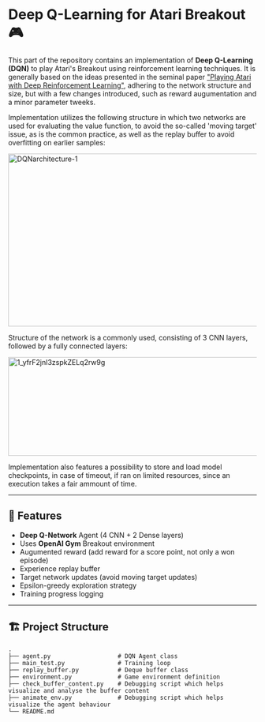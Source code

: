 # Deep Q-Learning for Atari Breakout 🎮

This part of the repository contains an implementation of **Deep Q-Learning (DQN)** to play Atari's Breakout using reinforcement learning techniques.  It is generally based on the ideas presented in the seminal paper ["Playing Atari with Deep Reinforcement Learning"](https://arxiv.org/abs/1312.5602), adhering to the network structure and size, but with a few changes introduced, such as reward augumentation and a minor parameter tweeks.

Implementation utilizes the following structure in which two networks are used for evaluating the value function, to avoid the so-called 'moving target' issue, as is the common practice, as well as the replay buffer to avoid overfitting on earlier samples:

<img width="600" height="350" alt="DQNarchitecture-1" src="https://github.com/user-attachments/assets/f1315dd0-094f-4ec2-978c-30bb7fdc42ca" />

Structure of the network is a commonly used, consisting of 3 CNN layers, followed by a fully connected layers:

<img width="700" height="200" alt="1_yfrF2jnI3zspkZELq2rw9g" src="https://github.com/user-attachments/assets/cedb41ee-1b74-4f72-a386-a9de1bd748bf" />

Implementation also features a possibility to store and load model checkpoints, in case of timeout, if ran on limited resources, since an execution takes a fair ammount of time.

---

## 📌 Features
- **Deep Q-Network** Agent (4 CNN + 2 Dense layers)
- Uses **OpenAI Gym** Breakout environment
- Augumented reward (add reward for a score point, not only a won episode)
- Experience replay buffer
- Target network updates (avoid moving target updates) 
- Epsilon-greedy exploration strategy
- Training progress logging

---

## 🏗 Project Structure

```text
.
├── agent.py                   # DQN Agent class
├── main_test.py               # Training loop
├── replay_buffer.py           # Deque buffer class
├── environment.py             # Game environment definition 
├── check_buffer_content.py    # Debugging script which helps visualize and analyse the buffer content
├── animate_env.py             # Debugging script which helps visualize the agent behaviour
└── README.md
```



